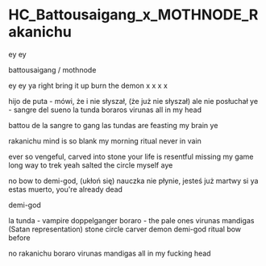 # HC_Battousaigang_x_MOTHNODE_Rakanichu

ey ey

battousaigang / mothnode

ey ey 
ya
right
bring it up
burn the demon
x
x
x
x

hijo de puta - mówi, że i nie słyszał, (że już nie słyszał)
ale nie posłuchał ye - sangre del sueno 
la tunda boraros virunas all in my head

battou de la sangre to gang 
las tundas are feasting my brain ye

rakanichu mind is so blank
my morning ritual never in vain

ever so vengeful, carved into stone
your life is resentful
missing my game 
long way to trek yeah
salted the circle myself aye 


no bow to demi-god, (ukłoń się)
nauczka nie płynie, jesteś już martwy
si ya estas muerto, you're already dead





demi-god


la tunda - vampire doppelganger
boraro - the pale ones
virunas mandigas (Satan representation)
stone circle
carver
demon
demi-god
ritual
bow before


no rakanichu
boraro
virunas mandigas
all in my fucking head
